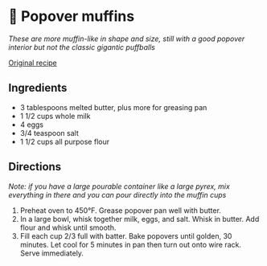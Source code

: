 # 🧁 Popover muffins

*These are more muffin-like in shape and size, still with a good popover
interior but not the classic gigantic puffballs*

[Original
recipe](https://www.seriouseats.com/recipes/2012/03/popover-recipe.html)

## Ingredients

- 3 tablespoons melted butter, plus more for greasing pan
- 1 1/2 cups whole milk
- 4 eggs
- 3/4 teaspoon salt
- 1 1/2 cups all purpose flour

## Directions

*Note: if you have a large pourable container like a large pyrex, mix everything
in there and you can pour directly into the muffin cups*

1. Preheat oven to 450°F. Grease popover pan well with butter.
2. In a large bowl, whisk together milk, eggs, and salt. Whisk in butter. Add
   flour and whisk until smooth.
3. Fill each cup 2/3 full with batter. Bake popovers until golden, 30 minutes.
   Let cool for 5 minutes in pan then turn out onto wire rack. Serve
   immediately.
